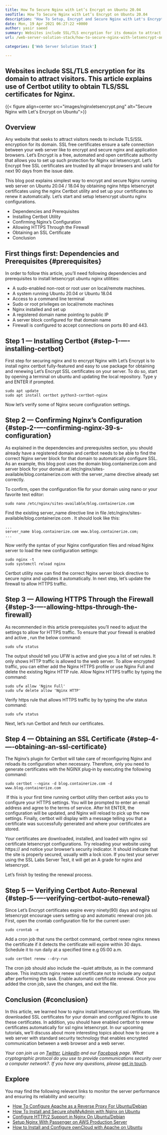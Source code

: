 ```yaml
---
title: How To Secure Nginx with Let’s Encrypt on Ubuntu 20.04
seoTitle: How To Secure Nginx with Let’s Encrypt on Ubuntu 20.04
description: "How To Setup, Encrypt and Secure Nginx with Let's Encrypt on Ubuntu. Let's Encrypt client to generate certificates to automatically configure Nginx."
date: Mon, 19 Apr 2021 06:27:22 +0000
author: yasir saeed
summary: Websites include SSL/TLS encryption for its domain to attract visitors. This article explains use of Certbot utility to obtain TLS/SSL certificates for Nginx.
url: /web-server-solution-stack/how-to-secure-nginx-with-letsencrypt-on-ubuntu-20-04/

categories: ['Web Server Solution Stack']

---
```

## Websites include SSL/TLS encryption for its domain to attract visitors. This article explains use of Certbot utility to obtain TLS/SSL certificates for Nginx.

{{< figure align=center src="images/nginxletsencrypt.png" alt="Secure Nginx with Let's Encrypt on Ubuntu">}}  

## **Overview**

Any website that seeks to attract visitors needs to include TLS/SSL encryption for its domain. SSL free certificates ensure a safe connection between your web server like to encrypt and secure nginx and application browsers. Let’s Encrypt is a free, automated and open certificate authority that allows you to set up such protection for Nginx ssl letsencrypt. Let’s Encrypt free SSL certificates are trusted by all major browsers and valid for next 90 days from the issue date.

This blog post explains simplest way to encrypt and secure Nginx running web server on Ubuntu 20.04 / 18.04 by obtaining nginx https letsencrypt certificates using the nginx Certbot utility and set up your certificates to renew it automatically. Let’s start and setup letsencrypt ubuntu nginx configurations.

  * Dependencies and Prerequisites
  * Installing Certbot Utility
  * Confirming Nginx’s Configuration
  * Allowing HTTPS Through the Firewall
  * Obtaining an SSL Certificate
  * Conclusion

## First things first: Dependencies and Prerequisites {#prerequisites}

In order to follow this article, you’ll need following dependencies and prerequisites to install letsencrypt ubuntu nginx utilities:

  * A sudo-enabled non-root or root user on local/remote machines.
  * A system running Ubuntu 20.04 or Ubuntu 18.04
  * Access to a command line terminal
  * Sudo or root privileges on local/remote machines
  * Nginx installed and set up
  * A registered domain name pointing to public IP
  * A server block configured for that domain name
  * Firewall is configured to accept connections on ports 80 and 443.

## Step 1 — Installing Certbot {#step-1-—-installing-certbot}

First step for securing nginx and to encrypt Nginx with Let’s Encrypt is to install nginx certbot fully-featured and easy to use package for obtaining and renewing Let’s Encrypt SSL certificates on your server. To do so, start by opening a terminal on ubuntu and updating the local repository. Type y and ENTER if prompted.


```
sudo apt update
sudo apt install certbot python3-certbot-nginx

```


Now let’s verify some of Nginx secure configuration settings.

## Step 2 — Confirming Nginx’s Configuration {#step-2-—-confirming-nginx-39-s-configuration}

As explained in the dependencies and prerequisites section, you should already have a registered domain and certbot needs to be able to find the correct Nginx server block for that domain to automatically configure SSL. As an example, this blog post uses the domain blog.containerize.com and server block for your domain at /etc/nginx/sites-available/blog.containerize.com with the server_name directive already set correctly.

To confirm, open the configuration file for your domain using nano or your favorite text editor:


```
sudo nano /etc/nginx/sites-available/blog.containerize.com

```


Find the existing server_name directive line in file /etc/nginx/sites-available/blog.containerize.com . It should look like this:


```
...
server_name blog.containerize.com www.blog.containerize.com;
...
```


Now verify the syntax of your Nginx configuration files and reload Nginx server to load the new configuration settings:


```
sudo nginx -t
sudo systemctl reload nginx

```


Certbot utility now can find the correct Nginx server block directive to secure nginx and updates it automatically. In next step, let’s update the firewall to allow HTTPS traffic.

## Step 3 — Allowing HTTPS Through the Firewall {#step-3-—-allowing-https-through-the-firewall}

As recommended in this article prerequisites you’ll need to adjust the settings to allow for HTTPS traffic. To ensure that your firewall is enabled and active , run the below command:


```
sudo ufw status

```


The output should tell you UFW is active and give you a list of set rules. It only shows HTTP traffic is allowed to the web server. To allow encrypted traffic, you can either add the Nginx HTTPS profile or use Nginx Full and delete the existing Nginx HTTP rule. Allow Nginx HTTPS traffic by typing the command:


```
sudo ufw allow 'Nginx Full'
sudo ufw delete allow 'Nginx HTTP'

```


Verify https rule that allows HTTPS traffic by by typing the ufw status command:


```
sudo ufw status

```


Next, let’s run Certbot and fetch our certificates.

## Step 4 — Obtaining an SSL Certificate {#step-4-—-obtaining-an-ssl-certificate}

The Nginx’s plugin for Certbot will take care of reconfiguring Nginx and reloads its configuration when necessary. Therefore, only you need to generate certificates with the NGINX plug‑in by executing the following command:


```
sudo certbot --nginx -d blog.containerize.com -d www.blog.containerize.com

```


 If this is your first time running certbot utility then certbot asks you to configure your HTTPS settings. You will be prompted to enter an email address and agree to the terms of service. After hit ENTER, the configuration will be updated, and Nginx will reload to pick up the new settings. Finally, certbot will display with a message telling you that a certificate was successfully generated and where your certificates are stored.

Your certificates are downloaded, installed, and loaded with nginx ssl certificate letsencrypt configurations. Try reloading your website using https:// and notice your browser’s security indicator. It should indicate that the site is properly secured, usually with a lock icon. If you test your server using the SSL Labs Server Test, it will get an A grade for nginx and letsencrypt.

Let’s finish by testing the renewal process.

## Step 5 — Verifying Certbot Auto-Renewal {#step-5-—-verifying-certbot-auto-renewal}

Since Let’s Encrypt certificates expire every ninety(90) days and nginx ssl letsencrypt encourage users setting up and automatic renewal cron job. First, open the crontab configuration file for the current user:


```
sudo crontab -e
```


Add a cron job that runs the certbot command, certbot renew nginx renews the certificate if it detects the certificate will expire within 30 days. Schedule it to run daily at a specified time e.g 05:00 a.m.


```
sudo certbot renew --dry-run

```


The cron job should also include the –quiet attribute, as in the command above. This instructs nginx renew ssl certificate not to include any output after performing the task. Enable automatic certificate renewal. Once you added the cron job, save the changes, and exit the file.

## Conclusion {#conclusion}

In this article, we learned how to nginx install letsencrypt ssl certificate. We downloaded SSL certificates for your domain and configured Nginx to use these certificates. In addition, you should have enabled certbot to renew certificates automatically for ssl nginx letsencrypt. In our upcoming tutorials, we’ll discuss about more interesting topics about how to secure a web server with standard security technology that enables encrypted communication between a web browser and a web server.

_Your can join us on [Twitter][1], [LinkedIn][2] and our [Facebook][3] page. What cryptographic protocol do you use to provide communications security over a computer network?. If you have any questions, please_ [get in touch][4].

## Explore

You may find the following relevant links to monitor the server performance and ensuring its reliability and security:

  * [How To Configure Apache as a Reverse Proxy For Ubuntu/Debian][5]
  * [How To Install and Secure phpMyAdmin with Nginx on Ubuntu][6]
  * [Configure HTTP/2 Support in Nginx On Ubuntu/Debian][7]
  * [Setup Nginx With Passenger on AWS Production Server][8]
  * [How to Install and Configure ownCloud with Apache on Ubuntu][9]

 [1]: https://twitter.com/containerize_co
 [2]: https://www.linkedin.com/company/containerize/
 [3]: http://facebook.com/containerize
 [4]: mailto:yasir.saeed@aspose.com
 [5]: https://blog.containerize.com/2021/05/21/how-to-configure-apache-as-a-reverse-proxy-for-ubuntudebian/
 [6]: https://blog.containerize.com/2021/06/04/how-to-install-and-secure-phpmyadmin-with-nginx-on-ubuntu/
 [7]: https://blog.containerize.com/2021/05/28/how-to-configure-http2-support-in-nginx-on-ubuntudebian/
 [8]: https://blog.containerize.com/2021/05/07/how-to-setup-nginx-with-passenger-on-aws-production-server/
 [9]: https://blog.containerize.com/2021/06/11/how-to-install-and-configure-owncloud-with-apache-on-ubuntu/